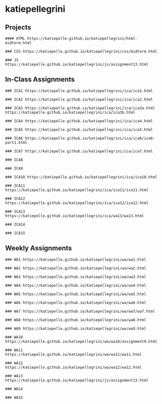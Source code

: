 # katiepellegrini


## Projects

    #### HTML https://katiepelle.github.io/katiepellegrini/html-midterm.html
    
    ### CSS https://katiepelle.github.io/katiepellegrini/css/midterm.html
    
    ### JS https://katiepelle.github.io/katiepellegrini/js/assignment13.html
    
## In-Class Assignments
        
    ### ICA1 https://katiepelle.github.io/katiepellegrini/ica/ica1.html
        
    ### ICA2 https://katiepelle.github.io/katiepellegrini/ica/ica2.html
        
    ### ICA3 https://katiepelle.github.io/katiepellegrini/ica/ica3a.html https://katiepelle.github.io/katiepellegrini/ica/ica3b.html
    
    ### ICA4 https://katiepelle.github.io/katiepellegrini/ica/ica4.html
        
    ### ICA5 https://katiepelle.github.io/katiepellegrini/ica/ica5.html
            
    ### ICA6 https://katiepelle.github.io/katiepellegrini/ica/ica6/ica6-part1.html
        
    ### ICA7 https://katiepelle.github.io/katiepellegrini/ica/ica7.html
        
    ### ICA8 
    
    ### ICA9
        
    ### ICA10 https://katiepelle.github.io/katiepellegrini/ica/ica10.html
            
    ### ICA11 https://katiepelle.github.io/katiepellegrini/ica/ica11/ica11.html
        
    ### ICA12 https://katiepelle.github.io/katiepellegrini/ica/ica12/ica12.html
        
    ### ICA13 https://katiepelle.github.io/katiepellegrini/ica/wa13/wa13.html
    
    ### ICA14
        
    ### ICA15
    
## Weekly Assignments

    ### WA1 https://katiepelle.github.io/katiepellegrini/wa/wa1.html
    
    ### WA2 https://katiepelle.github.io/katiepellegrini/wa/wa2.html
    
    ### WA3 https://katiepelle.github.io/katiepellegrini/wa/wa3.html
    
    ### WA4 https://katiepelle.github.io/katiepellegrini/wa/wa4.html
    
    ### WA5 https://katiepelle.github.io/katiepellegrini/wa/wa5.html
    
    ### WA6 https://katiepelle.github.io/katiepellegrini/wa/wa6.html
    
    ### WA7 https://katiepelle.github.io/katiepellegrini/wa/wa7/wa7.html
    
    ### WA8 https://katiepelle.github.io/katiepellegrini/wa/wa8.html
    
    ### WA9 https://katiepelle.github.io/katiepellegrini/wa/wa9.html
    
    ### WA10 https://katiepelle.github.io/katiepellegrini/wa/wa10/assignment9.html
    
    ### WA11 https://katiepelle.github.io/katiepellegrini/wa/wa11/wa11.html
    
    ### WA12 https://katiepelle.github.io/katiepellegrini/wa/wa12/wa12.html
    
    ### WA13 https://katiepelle.github.io/katiepellegrini/js/assignment13.html
    
    ### WA14
    
    ### WA15
